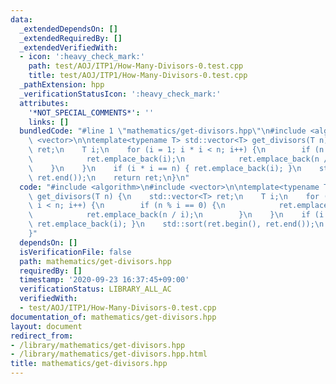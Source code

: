 ```yaml
---
data:
  _extendedDependsOn: []
  _extendedRequiredBy: []
  _extendedVerifiedWith:
  - icon: ':heavy_check_mark:'
    path: test/AOJ/ITP1/How-Many-Divisors-0.test.cpp
    title: test/AOJ/ITP1/How-Many-Divisors-0.test.cpp
  _pathExtension: hpp
  _verificationStatusIcon: ':heavy_check_mark:'
  attributes:
    '*NOT_SPECIAL_COMMENTS*': ''
    links: []
  bundledCode: "#line 1 \"mathematics/get-divisors.hpp\"\n#include <algorithm>\n#include\
    \ <vector>\n\ntemplate<typename T> std::vector<T> get_divisors(T n) {\n    std::vector<T>\
    \ ret;\n    T i;\n    for (i = 1; i * i < n; i++) {\n        if (n % i == 0) {\n\
    \            ret.emplace_back(i);\n            ret.emplace_back(n / i);\n    \
    \    }\n    }\n    if (i * i == n) { ret.emplace_back(i); }\n    std::sort(ret.begin(),\
    \ ret.end());\n    return ret;\n}\n"
  code: "#include <algorithm>\n#include <vector>\n\ntemplate<typename T> std::vector<T>\
    \ get_divisors(T n) {\n    std::vector<T> ret;\n    T i;\n    for (i = 1; i *\
    \ i < n; i++) {\n        if (n % i == 0) {\n            ret.emplace_back(i);\n\
    \            ret.emplace_back(n / i);\n        }\n    }\n    if (i * i == n) {\
    \ ret.emplace_back(i); }\n    std::sort(ret.begin(), ret.end());\n    return ret;\n\
    }"
  dependsOn: []
  isVerificationFile: false
  path: mathematics/get-divisors.hpp
  requiredBy: []
  timestamp: '2020-09-23 16:37:45+09:00'
  verificationStatus: LIBRARY_ALL_AC
  verifiedWith:
  - test/AOJ/ITP1/How-Many-Divisors-0.test.cpp
documentation_of: mathematics/get-divisors.hpp
layout: document
redirect_from:
- /library/mathematics/get-divisors.hpp
- /library/mathematics/get-divisors.hpp.html
title: mathematics/get-divisors.hpp
---
```

